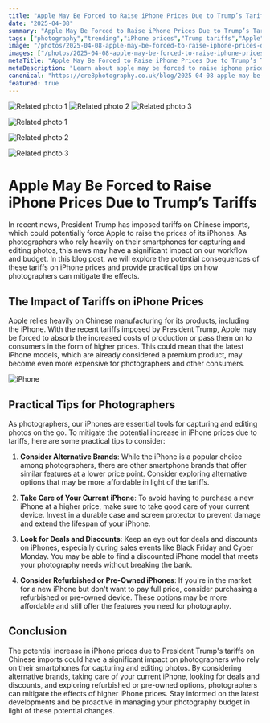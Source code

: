 ```yaml
---
title: "Apple May Be Forced to Raise iPhone Prices Due to Trump’s Tariffs"
date: "2025-04-08"
summary: "Apple May Be Forced to Raise iPhone Prices Due to Trump’s Tariffs - A trending topic in photography."
tags: ["photography","trending","iPhone prices","Trump tariffs","Apple","photographers","Chinese imports","tariffs impact","alternative brands","deals and discounts","refurbished iPhones","photography budget"]
image: "/photos/2025-04-08-apple-may-be-forced-to-raise-iphone-prices-due-to-trump-s-tariffs-1.jpg"
images: ["/photos/2025-04-08-apple-may-be-forced-to-raise-iphone-prices-due-to-trump-s-tariffs-1.jpg","/photos/2025-04-08-apple-may-be-forced-to-raise-iphone-prices-due-to-trump-s-tariffs-2.jpg","/photos/2025-04-08-apple-may-be-forced-to-raise-iphone-prices-due-to-trump-s-tariffs-3.jpg"]
metaTitle: "Apple May Be Forced to Raise iPhone Prices Due to Trump’s Tariffs | cre8 Photography"
metaDescription: "Learn about apple may be forced to raise iphone prices due to trump’s tariffs in photography with practical tips and insights."
canonical: "https://cre8photography.co.uk/blog/2025-04-08-apple-may-be-forced-to-raise-iphone-prices-due-to-trump-s-tariffs"
featured: true
---
```


<!-- Gallery as HTML -->

<div class="grid grid-cols-1 sm:grid-cols-2 md:grid-cols-3 gap-4">
  <img src="/photos/2025-04-08-apple-may-be-forced-to-raise-iphone-prices-due-to-trump-s-tariffs-1.jpg" alt="Related photo 1" class="w-full rounded-lg" />
<img src="/photos/2025-04-08-apple-may-be-forced-to-raise-iphone-prices-due-to-trump-s-tariffs-2.jpg" alt="Related photo 2" class="w-full rounded-lg" />
<img src="/photos/2025-04-08-apple-may-be-forced-to-raise-iphone-prices-due-to-trump-s-tariffs-3.jpg" alt="Related photo 3" class="w-full rounded-lg" />
</div>


<!-- Gallery as Markdown -->
![Related photo 1](/photos/2025-04-08-apple-may-be-forced-to-raise-iphone-prices-due-to-trump-s-tariffs-1.jpg)


![Related photo 2](/photos/2025-04-08-apple-may-be-forced-to-raise-iphone-prices-due-to-trump-s-tariffs-2.jpg)


![Related photo 3](/photos/2025-04-08-apple-may-be-forced-to-raise-iphone-prices-due-to-trump-s-tariffs-3.jpg)



# Apple May Be Forced to Raise iPhone Prices Due to Trump’s Tariffs

In recent news, President Trump has imposed tariffs on Chinese imports, which could potentially force Apple to raise the prices of its iPhones. As photographers who rely heavily on their smartphones for capturing and editing photos, this news may have a significant impact on our workflow and budget. In this blog post, we will explore the potential consequences of these tariffs on iPhone prices and provide practical tips on how photographers can mitigate the effects.

## The Impact of Tariffs on iPhone Prices

Apple relies heavily on Chinese manufacturing for its products, including the iPhone. With the recent tariffs imposed by President Trump, Apple may be forced to absorb the increased costs of production or pass them on to consumers in the form of higher prices. This could mean that the latest iPhone models, which are already considered a premium product, may become even more expensive for photographers and other consumers.

![iPhone](/path/to/iphone-image.jpg)

## Practical Tips for Photographers

As photographers, our iPhones are essential tools for capturing and editing photos on the go. To mitigate the potential increase in iPhone prices due to tariffs, here are some practical tips to consider:

1. **Consider Alternative Brands**: While the iPhone is a popular choice among photographers, there are other smartphone brands that offer similar features at a lower price point. Consider exploring alternative options that may be more affordable in light of the tariffs.

2. **Take Care of Your Current iPhone**: To avoid having to purchase a new iPhone at a higher price, make sure to take good care of your current device. Invest in a durable case and screen protector to prevent damage and extend the lifespan of your iPhone.

3. **Look for Deals and Discounts**: Keep an eye out for deals and discounts on iPhones, especially during sales events like Black Friday and Cyber Monday. You may be able to find a discounted iPhone model that meets your photography needs without breaking the bank.

4. **Consider Refurbished or Pre-Owned iPhones**: If you're in the market for a new iPhone but don't want to pay full price, consider purchasing a refurbished or pre-owned device. These options may be more affordable and still offer the features you need for photography.

## Conclusion

The potential increase in iPhone prices due to President Trump's tariffs on Chinese imports could have a significant impact on photographers who rely on their smartphones for capturing and editing photos. By considering alternative brands, taking care of your current iPhone, looking for deals and discounts, and exploring refurbished or pre-owned options, photographers can mitigate the effects of higher iPhone prices. Stay informed on the latest developments and be proactive in managing your photography budget in light of these potential changes.

